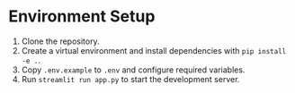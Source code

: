 # Environment Setup

1. Clone the repository.
2. Create a virtual environment and install dependencies with `pip install -e .`.
3. Copy `.env.example` to `.env` and configure required variables.
4. Run `streamlit run app.py` to start the development server.
